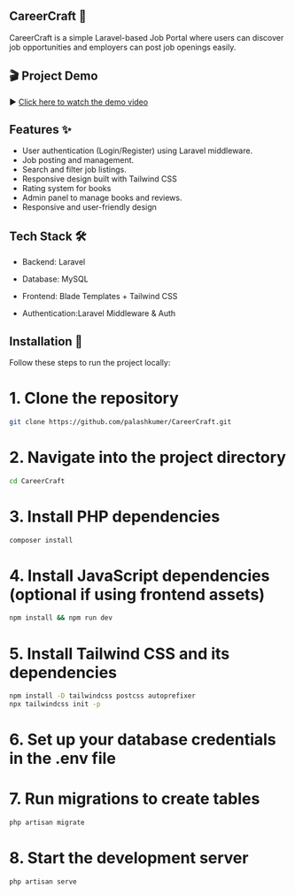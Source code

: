 
## CareerCraft 💼
CareerCraft is a simple Laravel-based Job Portal where users can discover job opportunities and employers can post job openings easily.

## 🎬 Project Demo

▶️ [Click here to watch the demo video](demo.webm)

## Features ✨

- User authentication (Login/Register) using Laravel middleware.
- Job posting and management.
- Search and filter job listings.
- Responsive design built with Tailwind CSS
- Rating system for books
- Admin panel to manage books and reviews.
- Responsive and user-friendly design


## Tech Stack 🛠
- Backend: Laravel

- Database: MySQL

- Frontend: Blade Templates + Tailwind CSS

- Authentication:Laravel Middleware & Auth

## Installation 🚀
Follow these steps to run the project locally:</br>
# 1. Clone the repository
```bash 
git clone https://github.com/palashkumer/CareerCraft.git
 ```

# 2. Navigate into the project directory
```bash
cd CareerCraft
```

# 3. Install PHP dependencies
```bash
composer install
```

# 4. Install JavaScript dependencies (optional if using frontend assets)
```bash
npm install && npm run dev
```

# 5. Install Tailwind CSS and its dependencies
```bash
npm install -D tailwindcss postcss autoprefixer
npx tailwindcss init -p
```
# 6. Set up your database credentials in the .env file

# 7. Run migrations to create tables
```bash
php artisan migrate
```
# 8. Start the development server
```bash
php artisan serve
```
